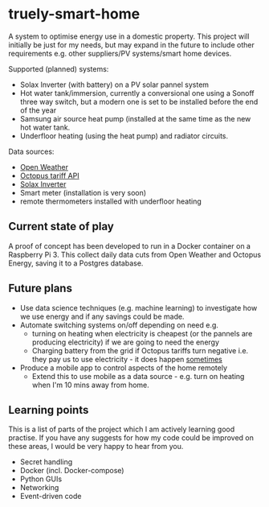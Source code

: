 # truely-smart-home
A system to optimise energy use in a domestic property. This project will initially be just for my needs, but may expand in the future to include other requirements e.g. other suppliers/PV systems/smart home devices.

Supported (planned) systems:
* Solax Inverter (with battery) on a PV solar pannel system
* Hot water tank/immersion, currently a conversional one using a Sonoff three way switch, but a modern one is set to be installed before the end of the year
* Samsung air source heat pump (installed at the same time as the new hot water tank. 
* Underfloor heating (using the heat pump) and radiator circuits.

Data sources:
* [Open Weather](https://openweathermap.org/api/one-call-api)
* [Octopus tariff API](https://developer.octopus.energy/docs/api/#agile-octopus)
* [Solax Inverter](https://www.solaxcloud.com/)
* Smart meter (installation is very soon)
* remote thermometers installed with underfloor heating

## Current state of play
A proof of concept has been developed to run in a Docker container on a Raspberry Pi 3. This collect daily data cuts from Open Weather and Octopus Energy, saving it to a Postgres database.

## Future plans
* Use data science techniques (e.g. machine learning) to investigate how we use energy and if any savings could be made.
* Automate switching systems on/off depending on need e.g. 
  * turning on heating when electricity is cheapest (or the pannels are producing electricity) if we are going to need the energy
  * Charging battery from the grid if Octopus tariffs turn negative i.e. they pay us to use electricity - it does happen [sometimes](https://octopus.energy/blog/social-distancing-renewable-energy-negative-pricing/)
* Produce a mobile app to control aspects of the home remotely
  * Extend this to use mobile as a data source - e.g. turn on heating when I'm 10 mins away from home. 

## Learning points
This is a list of parts of the project which I am actively learning good practise. If you have any suggests for how my code could be improved on these areas, I would be very happy to hear from you.
* Secret handling
* Docker (incl. Docker-compose)
* Python GUIs
* Networking
* Event-driven code
